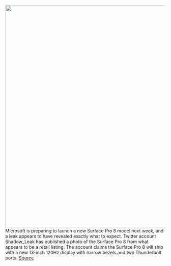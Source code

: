 <img src='https://cdn.vox-cdn.com/thumbor/cl-Mzu-sisNEfZMwpxulacCbj3k=/0x0:952x634/1200x800/filters:focal(400x241:552x393)/cdn.vox-cdn.com/uploads/chorus_image/image/69879037/surfacepro8.0.jpg' width='700px' /><br/>
Microsoft is preparing to launch a new Surface Pro 8 model next week, and a leak appears to have revealed exactly what to expect. Twitter account Shadow_Leak has published a photo of the Surface Pro 8 from what appears to be a retail listing. The account claims the Surface Pro 8 will ship with a new 13-inch 120Hz display with narrow bezels and two Thunderbolt ports.
<a href='https://www.theverge.com/2021/9/19/22682271/surface-pro-8-120hz-display-thunderbolt-support-leak-rumors'> Source <a/>
